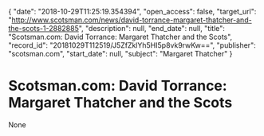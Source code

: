 {
  "date": "2018-10-29T11:25:19.354394", 
  "open_access": false, 
  "target_url": "http://www.scotsman.com/news/david-torrance-margaret-thatcher-and-the-scots-1-2882885", 
  "description": null, 
  "end_date": null, 
  "title": "Scotsman.com: David Torrance: Margaret Thatcher and the Scots", 
  "record_id": "20181029T112519/J5ZfZklYh5HI5p8vk9rwKw==", 
  "publisher": "scotsman.com", 
  "start_date": null, 
  "subject": "Margaret Thatcher"
}

# Scotsman.com: David Torrance: Margaret Thatcher and the Scots

None
